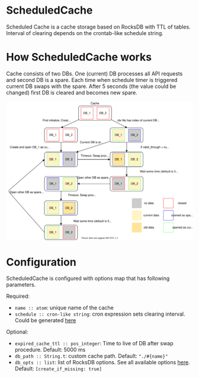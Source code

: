 # ScheduledCache

Scheduled Cache is a cache storage based on RocksDB with TTL of tables. Interval
of clearing depends on the crontab-like schedule string.

# How ScheduledCache works

Cache consists of two DBs. One (current) DB processes all API requests and second DB is a spare.
Each time when schedule timer is triggered current DB swaps with the spare.
After 5 seconds (the value could be changed) first DB is cleared and becomes new spare.

![How ScheduledCache works](docs/figures/scheduled_cache_common.svg)

# Configuration

ScheduledCache is configured with options map that has following parameters.

Required:

* `name :: atom`: unique name of the cache
* `schedule :: cron-like string`: сron expression sets clearing interval. Could be generated [here](https://crontab.guru)

Optional:

* `expired_cache_ttl :: pos_integer`:  Time to live of DB after swap procedure. Default: 5000 ms
* `db_path :: String.t`: custom cache path. Default: `"./#{name}"`
* `db_opts :: list`: list of RocksDB options. See all available options [here](https://github.com/facebook/rocksdb/blob/master/include/rocksdb/options.h). Default: `[create_if_missing: true]`
